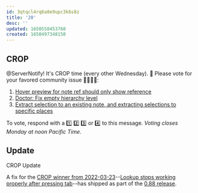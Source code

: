 ```yaml
---
id: 3qtqcl4rq6a8e9upc3k6s8z
title: '20'
desc: ''
updated: 1650558453760
created: 1650497348150
---
```


## CROP

@ServerNotify! It's CROP time (every other Wednesday). 🙂 Please vote for your favored community issue 👨‍🌾👩‍🌾:

1. [Hover preview for note ref should only show reference](https://github.com/dendronhq/dendron/issues/837)
2. [Doctor: Fix empty hierarchy level](https://github.com/dendronhq/dendron/issues/557)
3. [Extract selection to an existing note, and extracting selections to specific places](https://github.com/dendronhq/dendron/issues/627)

To vote, respond with a 1️⃣ 2️⃣ 3️⃣ or 4️⃣ to this message. _Voting closes Monday at noon Pacific Time_.

## Update

CROP Update

A fix for the [CROP winner from 2022-03-23](https://discord.com/channels/717965437182410783/739186036495876126/956202441387425862)--[Lookup stops working properly after pressing tab](https://github.com/dendronhq/dendron/issues/2550)--has shipped as part of the [0.88 release](https://wiki.dendron.so/notes/l4yczmzr9el7fy9jg7a65vt/#everything-else).
